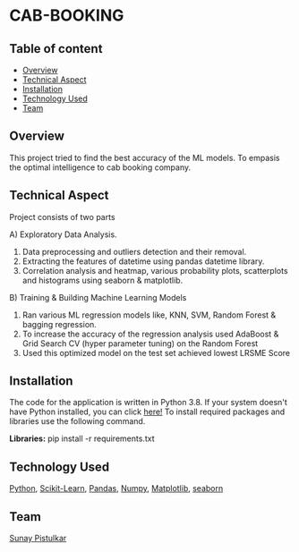 # CAB-BOOKING

## Table of content
* [Overview](#Overview)
* [Technical Aspect](#Technical-Aspect)
* [Installation](#Installation)
* [Technology Used](#Technology-Used)
* [Team](#Team)

## Overview
This project tried to find the best accuracy of the ML models. To empasis the optimal intelligence to cab booking company.


## Technical Aspect
Project consists of two parts

A) Exploratory Data Analysis.
1. Data preprocessing and outliers detection and their removal. 
2. Extracting the features of datetime using pandas datetime library.
3. Correlation analysis and heatmap, various probability plots, scatterplots and histograms using seaborn & matplotlib.

B) Training & Building Machine Learning Models
1. Ran various ML regression models like, KNN, SVM, Random Forest & bagging regression. 
2. To increase the accuracy of the regression analysis used AdaBoost & Grid Search CV (hyper parameter tuning) on the Random Forest
3. Used this optimized model on the test set achieved lowest LRSME Score


## Installation
The code for the application is written in Python 3.8. If your system doesn't have Python installed, you can click [here!](https://www.python.org/downloads/) To install required packages and libraries use the following command.

**Libraries:** pip install -r requirements.txt

## Technology Used
[Python](https://python.org/), [Scikit-Learn](https://scikit-learn.org/stable/), [Pandas](https://pandas.pydata.org/), [Numpy](https://numpy.org/), [Matplotlib](https://matplotlib.org/), [seaborn](https://seaborn.pydata.org/)

## Team
[Sunay Pistulkar](https://github.com/sunaypistulkar)
